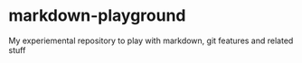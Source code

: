 # markdown-playground

My experiemental repository to play with markdown, git features and related stuff

